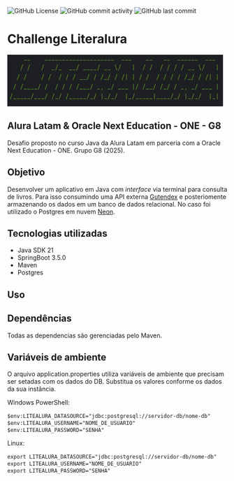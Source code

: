 ![GitHub License](https://img.shields.io/github/license/rrbotlab/challenge-java-literalura-one-g8)
![GitHub commit activity](https://img.shields.io/github/commit-activity/t/rrbotlab/challenge-java-literalura-one-g8)
![GitHub last commit](https://img.shields.io/github/last-commit/rrbotlab/challenge-java-literalura-one-g8)


# Challenge Literalura

![capa](/assets/images/capa.png)

## Alura Latam & Oracle Next Education - ONE - G8

Desafio proposto no curso Java da Alura Latam em parceria com a
Oracle Next Education - ONE. Grupo G8 (2025).


## Objetivo

Desenvolver um aplicativo em Java com _interface_ via terminal para consulta de livros. Para isso
consumindo uma API externa [Gutendex](https://gutendex.com/) e posteriomente armazenando os dados 
em um banco de dados relacional. No caso foi utilizado o Postgres em nuvem [Neon](https://neon.com/).

## Tecnologias utilizadas

* Java SDK 21
* SpringBoot 3.5.0
* Maven
* Postgres 

## Uso



## Dependências

Todas as dependencias são gerenciadas pelo Maven.

## Variáveis de ambiente

O arquivo application.properties utiliza variáveis de ambiente que precisam ser setadas com os dados do DB.
Substitua os valores conforme os dados da sua instância.

Windows PowerShell:
```
$env:LITEALURA_DATASOURCE="jdbc:postgresql://servidor-db/nome-db"
$env:LITEALURA_USERNAME="NOME_DE_USUARIO"
$env:LITEALURA_PASSWORD="SENHA"
```

Linux:
```
export LITEALURA_DATASOURCE="jdbc:postgresql://servidor-db/nome-db"
export LITEALURA_USERNAME="NOME_DE_USUARIO"
export LITEALURA_PASSWORD="SENHA"
```

